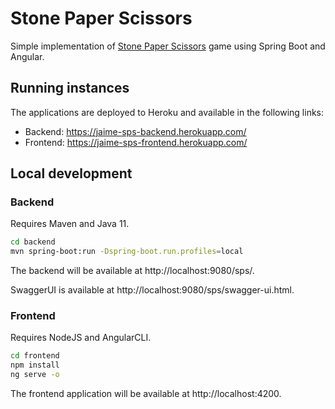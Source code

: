 # Stone Paper Scissors
Simple implementation of [Stone Paper Scissors](https://en.wikipedia.org/wiki/Rock_paper_scissors) 
game using Spring Boot and Angular.

## Running instances
The applications are deployed to Heroku and available in the following links:
* Backend: https://jaime-sps-backend.herokuapp.com/
* Frontend: https://jaime-sps-frontend.herokuapp.com/

## Local development

### Backend
Requires Maven and Java 11.

```bash
cd backend
mvn spring-boot:run -Dspring-boot.run.profiles=local
```

The backend will be available at http://localhost:9080/sps/.

SwaggerUI is available at http://localhost:9080/sps/swagger-ui.html.

### Frontend
Requires NodeJS and AngularCLI.

```bash
cd frontend
npm install
ng serve -o
```

The frontend application will be available at http://localhost:4200.